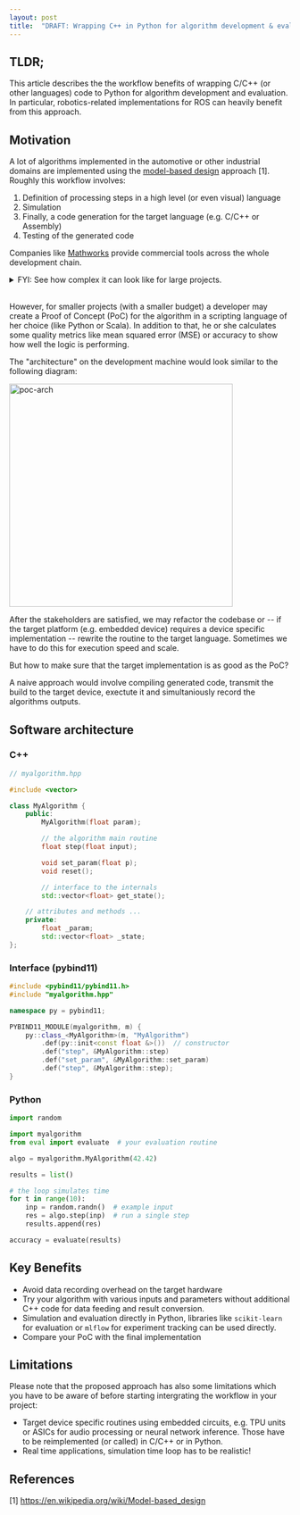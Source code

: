 ```yaml
---
layout: post
title:  "DRAFT: Wrapping C++ in Python for algorithm development & evaluation"
---
```


<!-- # Wrapping C++ code in Python for algorithm development & evaluation -->

## TLDR;

This article describes the the workflow benefits of wrapping C/C++ (or other languages) code to Python for algorithm development and evaluation. In particular, robotics-related implementations for ROS can heavily benefit from this approach.

## Motivation

A lot of algorithms implemented in the automotive or other industrial domains are implemented using the [model-based design](https://en.wikipedia.org/wiki/Model-based_design) approach [1]. Roughly this workflow involves:

1. Definition of processing steps in a high level (or even visual) language
2. Simulation
3. Finally, a code generation for the target language (e.g. C/C++ or Assembly)
4. Testing of the generated code

Companies like [Mathworks](https://de.mathworks.com/) provide commercial tools across the whole development chain.

<details> 
  <summary>FYI: See how complex it can look like for large projects.</summary>
A lot of modelling, testing and project management tools are used in context of a complex industry application:

<img src="https://www.embitel.com/wp-content/uploads/Model-Based-Development-V-process.png"/>

Image credits by Embitel, 2019.
</details>

<br/>

However, for smaller projects (with a smaller budget) a developer may create a Proof of Concept (PoC) for the algorithm in a scripting language of her choice (like Python or Scala). In addition to that, he or she calculates some quality metrics like mean squared error (MSE) or accuracy to show how well the logic is performing.

The "architecture" on the development machine would look similar to the following diagram:

<img src="{{ site.baseurl }}/assets/blog/poc-arch.png" alt="poc-arch" width="400"/>

After the stakeholders are satisfied, we may refactor the codebase or -- if the target platform (e.g. embedded device) requires a device specific implementation -- rewrite the routine to the target language. Sometimes we have to do this for execution speed and scale.

But how to make sure that the target implementation is as good as the PoC?

A naive approach would involve compiling generated code, transmit the build to the target device, exectute it and simultaniously record the algorithms outputs.

## Software architecture

### C++

```cpp
// myalgorithm.hpp

#include <vector>

class MyAlgorithm {
    public:
        MyAlgorithm(float param);

        // the algorithm main routine
        float step(float input);

        void set_param(float p);
        void reset();

        // interface to the internals
        std::vector<float> get_state();

    // attributes and methods ...
    private:
        float _param;
        std::vector<float> _state;
};
```

### Interface (pybind11)

```cpp
#include <pybind11/pybind11.h>
#include "myalgorithm.hpp"

namespace py = pybind11;

PYBIND11_MODULE(myalgorithm, m) {
    py::class_<MyAlgorithm>(m, "MyAlgorithm")
        .def(py::init<const float &>())  // constructor
        .def("step", &MyAlgorithm::step)
        .def("set_param", &MyAlgorithm::set_param)
        .def("step", &MyAlgorithm::step);
}
```

### Python

```python
import random

import myalgorithm
from eval import evaluate  # your evaluation routine

algo = myalgorithm.MyAlgorithm(42.42)

results = list()

# the loop simulates time
for t in range(10):
    inp = random.randn()  # example input
    res = algo.step(inp)  # run a single step
    results.append(res)

accuracy = evaluate(results)
```

## Key Benefits

- Avoid data recording overhead on the target hardware
- Try your algorithm with various inputs and parameters without additional C++ code for data feeding and result conversion.
- Simulation and evaluation directly in Python, libraries like `scikit-learn` for evaluation or `mlflow` for experiment tracking can be used directly.
- Compare your PoC with the final implementation

## Limitations

Please note that the proposed approach has also some limitations which you have to be aware of before starting intergrating the workflow in your project:

- Target device specific routines using embedded circuits, e.g. TPU units or ASICs for audio processing or neural network inference. Those have to be reimplemented (or called) in C/C++ or in Python.
- Real time applications, simulation time loop has to be realistic!

## References

[1] https://en.wikipedia.org/wiki/Model-based_design

